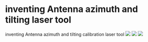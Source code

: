 # inventing Antenna azimuth and tilting laser tool
inventing Antenna azimuth and tilting calibration laser tool
![](https://github.com/emilkaram/inventing-Antenna-azimuth-and-tilting-calibration-laser-tool/blob/master/images/20140415_152200.jpg)
![](https://github.com/emilkaram/inventing-Antenna-azimuth-and-tilting-calibration-laser-tool/blob/master/images/20140415_111728.jpg)
![](https://github.com/emilkaram/inventing-Antenna-azimuth-and-tilting-calibration-laser-tool/blob/master/images/20140415_110010.jpg)


